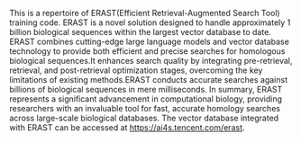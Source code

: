 This is a repertoire of ERAST(Efficient Retrieval-Augmented Search Tool) training code. ERAST is a novel solution designed to handle approximately 1 billion biological sequences within the largest vector database to date.  ERAST combines cutting-edge large language models and vector database technology to provide both efficient and precise searches for homologous biological sequences.It enhances search quality by integrating pre-retrieval, retrieval, and post-retrieval optimization stages, overcoming the key limitations of existing methods.ERAST conducts accurate searches against billions of biological sequences in mere milliseconds. In summary, ERAST represents a significant advancement in computational biology, providing researchers with an invaluable tool for fast, accurate homology searches across large-scale biological databases. The vector database integrated with ERAST can be accessed at https://ai4s.tencent.com/erast.
